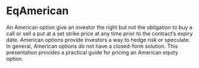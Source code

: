 # EqAmerican
An American option give an investor the right but not the obligation to buy a call or sell a put at a set strike price at any time prior to the contract’s expiry date. American options provide investors a way to hedge risk or speculate.  In general, American options do not have a closed-form solution. This presentation provides a practical guide for pricing an American equity option. 
